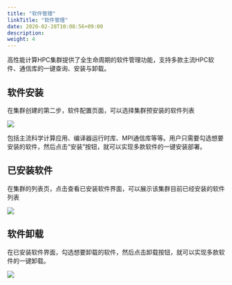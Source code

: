 ```yaml
---
title: "软件管理"
linkTitle: "软件管理"
date: 2020-02-28T10:08:56+09:00
description:
weight: 4
---
```


高性能计算HPC集群提供了全生命周期的软件管理功能，支持多款主流HPC软件、通信库的一键查询、安装与卸载。

## 软件安装

在集群创建的第二步，软件配置页面，可以选择集群预安装的软件列表

![](../_images/hpc_software0.png)

包括主流科学计算应用、编译器运行时库、MPI通信库等等。用户只需要勾选想要安装的软件，然后点击“安装”按钮，就可以实现多款软件的一键安装部署。

## 已安装软件

在集群的列表页，点击查看已安装软件界面，可以展示该集群目前已经安装的软件列表

![](../_images/hpc_software1.png)


## 软件卸载

在已安装软件界面，勾选想要卸载的软件，然后点击卸载按钮，就可以实现多款软件的一键卸载。

![](../_images/hpc_software2.png)


